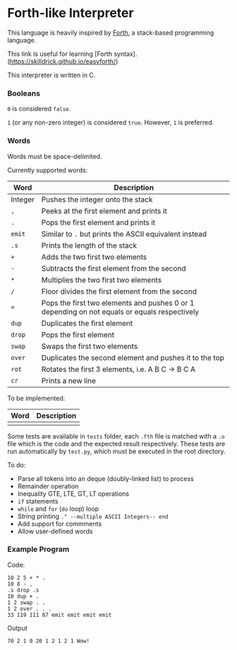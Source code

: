 # Forth-like Interpreter

This language is heavily inspired by [Forth](https://en.wikipedia.org/wiki/Forth_\(programming_language\)), a stack-based programming language.

This link is useful for learning [Forth syntax].(https://skilldrick.github.io/easyforth/)

This interpreter is written in C.

### Booleans

`0` is considered `false`.

`1` (or any non-zero integer) is considered `true`. However, `1` is preferred.

### Words

Words must be space-delimited.

Currently supported words:

| Word | Description |
| --- | --- |
| Integer | Pushes the integer onto the stack |
| `,` | Peeks at the first element and prints it |
| `.` | Pops the first element and prints it |
| `emit` | Similar to `.` but prints the ASCII equivalent instead |
| `.s` | Prints the length of the stack |
| `+` | Adds the two first two elements |
| `-` | Subtracts the first element from the second |
| `*` | Multiplies the two first two elements |
| `/` | Floor divides the first element from the second |
| `=` | Pops the first two elements and pushes 0 or 1 depending on not equals or equals respectively |
| `dup` | Duplicates the first element |
| `drop` | Pops the first element |
| `swap` | Swaps the first two elements |
| `over` | Duplicates the second element and pushes it to the top |
| `rot` | Rotates the first 3 elements, i.e. A B C -> B C A |
| `cr` | Prints a new line |

To be implemented:

| Word | Description |
| --- | --- |
|  |  |

Some tests are available in `tests` folder, each `.fth` file is matched with a `.o` file which is the code and the expected result respectively. These tests are run automatically by `test.py`, which must be executed in the root directory.

To do:
- Parse all tokens into an deque (doubly-linked list) to process
- Remainder operation
- Inequality GTE, LTE, GT, LT operations
- `if` statements
- `while` and `for` (`do` loop) loop
- String printing `." --multiple ASCII Integers-- end`
- Add support for commments
- Allow user-defined words

### Example Program
Code:
```
10 2 5 + * .
10 8 - ,
.s drop .s
10 dup + .
1 2 swap . .
1 2 over . . .
33 119 111 87 emit emit emit emit
```

Output
```
70 2 1 0 20 1 2 1 2 1 Wow!
```

